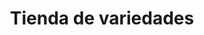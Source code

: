 ---
title: "Tienda de variedades"
url: /ciudad-satelite/tienda-de-variedades-avenida-alfredo-sanjines-4/
shop: comodidad
---